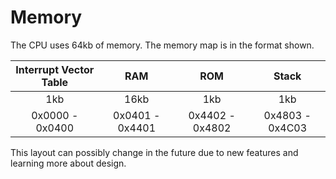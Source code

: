 # Memory

The CPU uses 64kb of memory. The memory map is in the format shown.

| Interrupt Vector Table | RAM | ROM | Stack |
| :-: | :-: | :-: | :-: |
| 1kb | 16kb | 1kb | 1kb |
| 0x0000 - 0x0400 | 0x0401 - 0x4401 | 0x4402 - 0x4802 | 0x4803 - 0x4C03 |

This layout can possibly change in the future due to new features and learning more about design.
